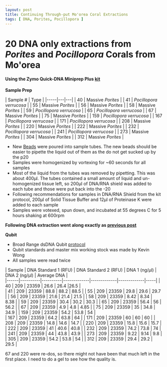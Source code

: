 ```yaml
---
layout: post
title: Continuing Through-put Mo'orea Coral Extractions
tags: [ DNA, Porites, Pocillopora ]
---
```

# 20 DNA only extractions from _Porites_ and _Pocillopora_ Corals from Mo'orea

#### Using the Zymo Quick-DNA Miniprep Plus [kit](https://github.com/meschedl/MESPutnam_Open_Lab_Notebook/blob/master/company-protocols/_d4068_d4069_quick-dna_miniprep_plus_kit.pdf)

**Sample Prep**

| Sample # | Type |
|-----|---|---|
| 40 | Massive _Porites_ |
| 41 | _Pocillopora verrucosa_ |
| 55 | Massive _Porites_ |
| 56 | Massive _Porites_ |
| 58 | Massive _Porites_ |
| 59 | _Pocillopora verrucosa_ |
| 65 | _Pocillopora verrucosa_ |
| 67 | Massive _Porites_ |
| 75 | Massive _Porites_ |
| 159 | _Pocillopora verrucosa_ |
| 167 | _Pocillopora verrucosa_ |
| 171 | _Pocillopora verrucosa_ |
| 208 | Massive _Porites_ |
| 220 | Massive _Porites_ |
| 222 | Massive _Porites_ |
| 232 | _Pocillopora verrucosa_ |
| 241 | _Pocillopora verrucosa_ |
| 273 | Massive _Porites_ |
| 304 | Massive _Porites_ |
| 312 | Massive _Porites_ |


- New [Beads](https://www.fishersci.com/shop/products/disruption-beads-0-5mm-yeast-1/50212143?searchHijack=true&searchTerm=50212143&searchType=RAPID&matchedCatNo=50212143) were poured into sample tubes. The new beads should be easier to pipette the liquid out of them as the do not get sucked up by the p20
- Samples were homogenized by vortexing for ~60 seconds for all samples
- Most of the liquid from the tubes was removed by pipetting. This was about 400µl. The tubes contained a small amount of liquid and un-homogenized tissue left, so 200µl of DNA/RNA shield was added to each tube and those were put back into the -20
- Following recommendations for samples in DNA/RNA Shield from the kit protocol, 200µl of Solid Tissue Buffer and 12µl of Proteinase K were added to each sample
- Samples were votexed, spun down, and incubated at 55 degrees C for 5 hours shaking at 600rpm


**Following DNA extraction went along exactly as [previous post](https://meschedl.github.io/MESPutnam_Open_Lab_Notebook/8-Moorea-Coral-Extractions/)**


**Qubit**

- Broad Range dsDNA Qubit [protocol](https://meschedl.github.io/MESPutnam_Open_Lab_Notebook/Qubit-Protocol/)
- Qubit standards and master mix working stock was made by Kevin Wong
- All samples were read twice

| Sample | DNA Standard 1 (RFU) | DNA Standard 2 (RFU) | DNA 1 (ng/µl) | DNA 2 (ng/µl) | Average DNA |  
|------|----------|----------|-------------|-------------|-------------|-----|
| 40 | 209 | 23359 | 26.6 | 26.4 |26.5 |  
| 41 | 209 | 23359 | 88.8 | 88.2 | 88.5 |
| 55 | 209 | 23359 | 29.8 | 29.6 | 29.7 |
| 56 | 209 | 23359 | 21.6 | 21.4 | 21.5 |
| 58 | 209 | 23359 | 8.42 | 8.34 | 8.38 |
| 59 | 209 | 23359 | 30.4 | 30.2 | 30.3 |
| 65 | 209 | 23359 | 56.4 | 56 | 56.2 |
| 67 | 209 | 23359 | 4.9 | 4.8 | 4.85 |
| 75 | 209 | 23359 | 35 | 34.8 | 34.9 |
| 159 | 209 | 23359 | 54.2 | 53.8 | 54 |  
| 167 | 209 | 23359 | 64.2 | 63.8 | 64 |
| 171 | 209 | 23359 | 60 | 60 | 60 |
| 208 | 209 | 23359 | 14.8 | 14.6 | 14.7 |
| 220 | 209 | 23359 | 15.8 | 15.6 | 15.7 |
| 222 | 209 | 23359 | 41 | 40.6 | 40.8 |
| 232 | 209 | 23359 | 74.2 | 73.8 | 74 |
| 241 | 209 | 23359 | 44 | 43.8 | 43.9 |
| 273 | 209 | 23359 | 9.22 | 9.14 | 9.8 |
| 305 | 209 | 23359 | 54.2 | 53.8 | 54 |
| 312 | 209 | 23359 | 29.4 | 29.2 | 29.5 |


67 and 220 were re-dos, so there might not have been that much left in the first place. I need to do a gel to see how the quality is. 
